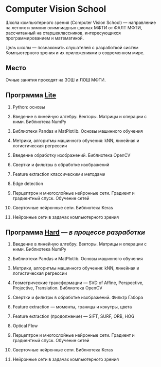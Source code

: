 # Computer Vision School

Школа компьютерного зрения (Computer Vision School) — направление на летних и зимних олимпиадных школах МФТИ от ФАЛТ МФТИ, рассчитанный на старшеклассников, интересующихся программированием и математикой.

Цель школы — познакомить слушателей с разработкой систем Компьютерного зрения и их приложениями в современном мире.

## Место

Очные занятия проходят на ЗОШ и ЛОШ МФТИ.

## Программа [Lite](https://github.com/ml-dafe/cv_mipt_olymp_school/tree/master/Lite)

1. Python: основы

2. Введение в линейную алгебру. Векторы. Матрицы и операции с ними. Библиотека NumPy

3. Библиотеки Pandas и MatPlotlib. Основы машинного обучения

4. Метрики, алгоритмы машинного обучения: kNN, линейная и логистическая регрессии

5. Введение обработку изображений. Библиотека OpenCV

6. Свертки и фильтры в обработке изображений

7. Feature extraction классическими методами

8. Edge detection

9. Перцептрон и многослойные нейронные сети. Градиент и градиентный спуск. Обучение сетей

10. Сверточные нейронные сети. Библиотека Keras

11. Нейронные сети в задачах компьютерного зрения


## Программа [Hard]() — *в процессе разработки*

1. Введение в линейную алгебру. Векторы. Матрицы и операции с ними. Библиотека NumPy

2. Библиотеки Pandas и MatPlotlib. Основы машинного обучения

3. Метрики, алгоритмы машинного обучения: kNN, линейная и логистическая регрессии

4. Геометрические трансформации — SVD of Affine, Perspective, Projective, Translation. Библиотека OpenCV

5. Свертки и фильтры в обработке изображений. Фильтр Габора

6. Feature extraction — моменты, границы и конутры, цвета

7. Feature extraction (продолжение) — SIFT, SURF, ORB, HOG

8. Optical Flow

9. Перцептрон и многослойные нейронные сети. Градиент и градиентный спуск. Обучение сетей

10. Сверточные нейронные сети. Библиотека Keras

11. Нейронные сети в задачах компьютерного зрения
